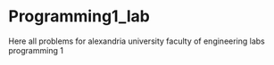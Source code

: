 # Programming1_lab

Here all problems for alexandria university faculty of engineering labs programming 1
